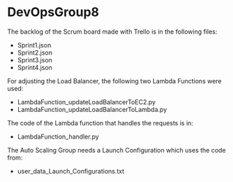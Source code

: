 # DevOpsGroup8

The backlog of the Scrum board made with Trello is in the following files:
- Sprint1.json
- Sprint2.json
- Sprint3.json
- Sprint4.json

For adjusting the Load Balancer, the following two Lambda Functions were used:
- LambdaFunction_updateLoadBalancerToEC2.py
- LambdaFunction_updateLoadBalancerToLambda.py
  
The code of the Lambda function that handles the requests is in:
- LambdaFunction_handler.py
  
The Auto Scaling Group needs a Launch Configuration which uses the code from:
- user_data_Launch_Configurations.txt

